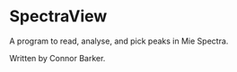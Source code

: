 # SpectraView
A program to read, analyse, and pick peaks in Mie Spectra.

Written by Connor Barker.
